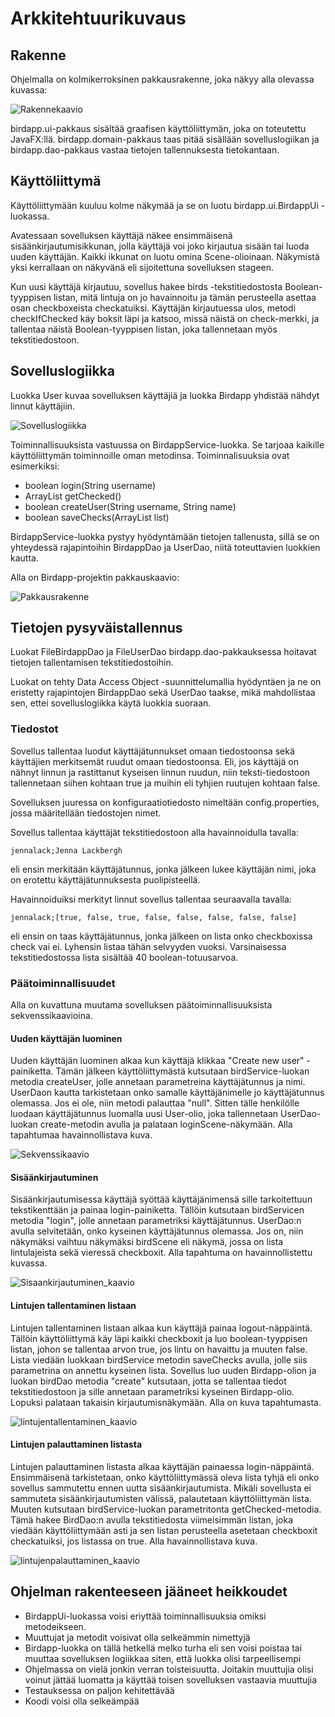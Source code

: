 # Arkkitehtuurikuvaus


## Rakenne

Ohjelmalla on kolmikerroksinen pakkausrakenne, joka näkyy alla olevassa kuvassa:

![Rakennekaavio](https://github.com/jennalack/ot-harjoitustyo/blob/master/lintuapp/dokumentaatio/kuvat/Untitled%20Diagram.png)

birdapp.ui-pakkaus sisältää graafisen käyttöliittymän, joka on toteutettu JavaFX:llä. birdapp.domain-pakkaus taas pitää sisällään sovelluslogiikan ja birdapp.dao-pakkaus vastaa tietojen tallennuksesta tietokantaan. 


## Käyttöliittymä

Käyttöliittymään kuuluu kolme näkymää ja se on luotu birdapp.ui.BirdappUi -luokassa. 

Avatessaan sovelluksen käyttäjä näkee ensimmäisenä sisäänkirjautumisikkunan, jolla käyttäjä voi joko kirjautua sisään tai luoda uuden käyttäjän. Kaikki ikkunat on luotu omina Scene-olioinaan. Näkymistä yksi kerrallaan on näkyvänä eli sijoitettuna sovelluksen stageen. 

Kun uusi käyttäjä kirjautuu, sovellus hakee birds -tekstitiedostosta Boolean-tyyppisen listan, mitä lintuja on jo havainnoitu ja tämän perusteella asettaa osan checkboxeista checkatuiksi. Käyttäjän kirjautuessa ulos, metodi checkIfChecked käy boksit läpi ja katsoo, missä näistä on check-merkki, ja tallentaa näistä Boolean-tyyppisen listan, joka tallennetaan myös tekstitiedostoon.


## Sovelluslogiikka

Luokka User kuvaa sovelluksen käyttäjiä ja luokka Birdapp yhdistää nähdyt linnut käyttäjiin. 

![Sovelluslogiikka](https://github.com/jennalack/ot-harjoitustyo/blob/master/lintuapp/dokumentaatio/kuvat/Sovelluslogiikka.png)

Toiminnallisuuksista vastuussa on BirdappService-luokka. Se tarjoaa kaikille käyttöliittymän toiminnoille oman metodinsa. Toiminnalisuuksia ovat esimerkiksi:
- boolean login(String username)
- ArrayList<Boolean> getChecked()
- boolean createUser(String username, String name)
- boolean saveChecks(ArrayList<Boolean> list)
  
BirdappService-luokka pystyy hyödyntämään tietojen tallenusta, sillä se on yhteydessä rajapintoihin BirdappDao ja UserDao, niitä toteuttavien luokkien kautta.

Alla on Birdapp-projektin pakkauskaavio:

![Pakkausrakenne](https://github.com/jennalack/ot-harjoitustyo/blob/master/lintuapp/dokumentaatio/Valmispakkaus.png)


## Tietojen pysyväistallennus

Luokat FileBirdappDao ja FileUserDao birdapp.dao-pakkauksessa hoitavat tietojen tallentamisen tekstitiedostoihin.

Luokat on tehty Data Access Object -suunnittelumallia hyödyntäen ja ne on eristetty rajapintojen BirdappDao sekä UserDao taakse, mikä mahdollistaa sen, ettei sovelluslogiikka käytä luokkia suoraan.

### Tiedostot 

Sovellus tallentaa luodut käyttäjätunnukset omaan tiedostoonsa sekä käyttäjien merkitsemät ruudut omaan tiedostoonsa. Eli, jos käyttäjä on nähnyt linnun ja rastittanut kyseisen linnun ruudun, niin teksti-tiedostoon tallennetaan siihen kohtaan true ja muihin eli tyhjien ruutujen kohtaan false.

Sovelluksen juuressa on konfiguraatiotiedosto nimeltään config.properties, jossa määritellään tiedostojen nimet.

Sovellus tallentaa käyttäjät tekstitiedostoon alla havainnoidulla tavalla:

`jennalack;Jenna Lackbergh`

eli ensin merkitään käyttäjätunnus, jonka jälkeen lukee käyttäjän nimi, joka on erotettu käyttäjätunnuksesta puolipisteellä.

Havainnoiduiksi merkityt linnut sovellus tallentaa seuraavalla tavalla:

`jennalack;[true, false, true, false, false, false, false, false]`

eli ensin on taas käyttäjätunnus, jonka jälkeen on lista onko checkboxissa check vai ei. Lyhensin listaa tähän selvyyden vuoksi. Varsinaisessa tekstitiedostossa lista sisältää 40 boolean-totuusarvoa.

### Päätoiminnallisuudet

Alla on kuvattuna muutama sovelluksen päätoiminnallisuuksista sekvenssikaavioina.


#### Uuden käyttäjän luominen

Uuden käyttäjän luominen alkaa kun käyttäjä klikkaa "Create new user" -painiketta. Tämän jälkeen käyttöliittymästä kutsutaan birdService-luokan metodia createUser, jolle annetaan parametreina käyttäjätunnus ja nimi. UserDaon kautta tarkistetaan onko samalle käyttäjänimelle jo käyttäjätunnus olemassa. Jos ei ole, niin metodi palauttaa "null". Sitten tälle henkilölle luodaan käyttäjätunnus luomalla uusi User-olio, joka tallennetaan UserDao-luokan create-metodin avulla ja palataan loginScene-näkymään. Alla tapahtumaa havainnollistava kuva.

![Sekvenssikaavio](https://github.com/jennalack/ot-harjoitustyo/blob/master/lintuapp/dokumentaatio/kuvat/Sekvenssikaavio%20(1).png)


#### Sisäänkirjautuminen

Sisäänkirjautumisessa käyttäjä syöttää käyttäjänimensä sille tarkoitettuun tekstikenttään ja painaa login-painiketta. Tällöin kutsutaan birdServicen metodia "login", jolle annetaan parametriksi käyttäjätunnus. UserDao:n avulla selvitetään, onko kyseinen käyttäjätunnus olemassa. Jos on, niin näkymäksi vaihtuu näkymäksi birdScene eli näkymä, jossa on lista lintulajeista sekä vieressä checkboxit. Alla tapahtuma on havainnollistettu kuvassa. 

![Sisaankirjautuminen_kaavio](https://github.com/jennalack/ot-harjoitustyo/blob/master/lintuapp/dokumentaatio/kuvat/sisaankirjautuminen.png)


#### Lintujen tallentaminen listaan

Lintujen tallentaminen listaan alkaa kun käyttäjä painaa logout-näppäintä. Tällöin käyttöliittymä käy läpi kaikki checkboxit ja luo boolean-tyyppisen listan, johon se tallentaa arvon true, jos lintu on havaittu ja muuten false. Lista viedään luokkaan birdService metodin saveChecks avulla, jolle siis parametrina on annettu kyseinen lista. Sovellus luo uuden Birdapp-olion ja luokan birdDao metodia "create" kutsutaan, jotta se tallentaa tiedot tekstitiedostoon ja sille annetaan parametriksi kyseinen Birdapp-olio. Lopuksi palataan takaisin kirjautumisnäkymään. Alla on kuva tapahtumasta.

![lintujentallentaminen_kaavio](https://github.com/jennalack/ot-harjoitustyo/blob/master/lintuapp/dokumentaatio/kuvat/lintujen_tallentaminen.png)


#### Lintujen palauttaminen listasta

Lintujen palauttaminen listasta alkaa käyttäjän painaessa login-näppäintä. Ensimmäisenä tarkistetaan, onko käyttöliittymässä oleva lista tyhjä eli onko sovellus sammutettu ennen uutta sisäänkirjautumista. Mikäli sovellusta ei sammuteta sisäänkirjautumisten välissä, palautetaan käyttöliittymän lista. Muuten kutsutaan birdService-luokan parametritonta getChecked-metodia. Tämä hakee BirdDao:n avulla tekstitiedosta viimeisimmän listan, joka viedään käyttöliittymään asti ja sen listan perusteella asetetaan checkboxit checkatuiksi, jos listassa on true. Alla havainnollistava kuva.

![lintujenpalauttaminen_kaavio](https://github.com/jennalack/ot-harjoitustyo/blob/master/lintuapp/dokumentaatio/kuvat/lintujen_palauttaminen.png)


## Ohjelman rakenteeseen jääneet heikkoudet

- BirdappUi-luokassa voisi eriyttää toiminnallisuuksia omiksi metodeikseen.
- Muuttujat ja metodit voisivat olla selkeämmin nimettyjä
- Birdapp-luokka on tällä hetkellä melko turha eli sen voisi poistaa tai muuttaa sovelluksen logiikkaa siten, että luokka olisi tarpeellisempi
- Ohjelmassa on vielä jonkin verran toisteisuutta. Joitakin muuttujia olisi voinut jättää luomatta ja käyttää toisen sovelluksen vastaavia muuttujia
- Testauksessa on paljon kehitettävää
- Koodi voisi olla selkeämpää
